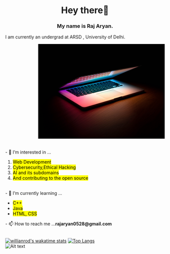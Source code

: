 <h1 align ="center" >Hey there👋</h1>
<h3 align ="center" >My name is <b>Raj Aryan</b>.</h3>
<p>
 I am currently an undergrad at ARSD , University of Delhi.<br>
 
 <p align ="right">
  <img  align ="centre" src="coding.jpg" alt="Image" width="400" height="300">
 </p> 
<br>
- 👀 I’m interested in ...
<ol>
  <li><mark>Web Development</mark> </li>
  <li><mark>Cybersecurity,Ethical Hacking<mark></li>
  <li><mark>AI and its subdomains<mark></li>
  <li><mark>And contributing to the open source<mark></li>
</ol>
<br>
- 🌱 I’m currently learning ...
<br>
<ul>
  <li><mark>C++ </mark></li>
  <li><mark>Java</mark></li>
  <li><mark>HTML, CSS</mark></li>
</ul>
 - 📫 How to reach me ...<b>rajaryan0528@gmail.com</b>
<br>
<br>
  
   
 [![willianrod's wakatime stats](https://github-readme-stats.vercel.app/api/wakatime?username=willianrod)](https://github.com/rajaryan0528/github-readme-stats)
[![Top Langs](https://github-readme-stats.vercel.app/api/top-langs/?username=rajaryan0528&layout=compact)](https://github.com/rajaryan0528/github-readme-stats)
    <br>
 ![Alt text](https://spotify-recently-played-readme.vercel.app/api?user=za6u86dj80p6r46lwrd0vqgy5)
 
<!---
rajaryan0528/rajaryan0528 is a ✨ special ✨ repository because its `README.md` (this file) appears on your GitHub profile.
You can click the Preview link to take a look at your changes.
--->
